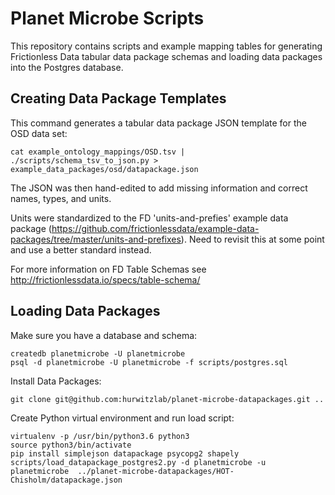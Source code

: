 # Planet Microbe Scripts

This repository contains scripts and example mapping tables for generating Frictionless 
Data tabular data package schemas and loading data packages into the Postgres database.

## Creating Data Package Templates

This command generates a tabular data package JSON template for the OSD data set: 
```
cat example_ontology_mappings/OSD.tsv | ./scripts/schema_tsv_to_json.py > example_data_packages/osd/datapackage.json
```

The JSON was then hand-edited to add missing information and correct names, types, and units.

Units were standardized to the FD 'units-and-prefies' example data package (https://github.com/frictionlessdata/example-data-packages/tree/master/units-and-prefixes).  Need to revisit this at some point and use a better standard instead.

For more information on FD Table Schemas see http://frictionlessdata.io/specs/table-schema/ 

## Loading Data Packages

Make sure you have a database and schema:
```
createdb planetmicrobe -U planetmicrobe
psql -d planetmicrobe -U planetmicrobe -f scripts/postgres.sql
```

Install Data Packages:
```
git clone git@github.com:hurwitzlab/planet-microbe-datapackages.git ..
```

Create Python virtual environment and run load script:
```
virtualenv -p /usr/bin/python3.6 python3
source python3/bin/activate
pip install simplejson datapackage psycopg2 shapely
scripts/load_datapackage_postgres2.py -d planetmicrobe -u planetmicrobe  ../planet-microbe-datapackages/HOT-Chisholm/datapackage.json
```
